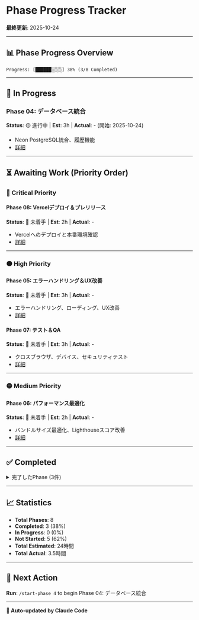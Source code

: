# Phase Progress Tracker

**最終更新**: 2025-10-24

---

## 📊 Phase Progress Overview

```
Progress: [██████░░░░] 38% (3/8 Completed)
```

---

## 🔄 In Progress

### Phase 04: データベース統合
**Status**: 🟡 進行中 | **Est**: 3h | **Actual**: - (開始: 2025-10-24)
- Neon PostgreSQL統合、履歴機能
- [詳細](./phase-04-database-integration.md)

---

## ⏳ Awaiting Work (Priority Order)

### 🔴 Critical Priority




#### Phase 08: Vercelデプロイ＆プレリリース
**Status**: 🔴 未着手 | **Est**: 2h | **Actual**: -
- Vercelへのデプロイと本番環境確認
- [詳細](./phase-08-deployment.md)

---

### 🟠 High Priority


#### Phase 05: エラーハンドリング＆UX改善
**Status**: 🔴 未着手 | **Est**: 3h | **Actual**: -
- エラーハンドリング、ローディング、UX改善
- [詳細](./phase-05-error-handling-ux.md)

#### Phase 07: テスト＆QA
**Status**: 🔴 未着手 | **Est**: 3h | **Actual**: -
- クロスブラウザ、デバイス、セキュリティテスト
- [詳細](./phase-07-testing-qa.md)

---

### 🟡 Medium Priority

#### Phase 06: パフォーマンス最適化
**Status**: 🔴 未着手 | **Est**: 2h | **Actual**: -
- バンドルサイズ最適化、Lighthouseスコア改善
- [詳細](./phase-06-performance-optimization.md)

---

## ✅ Completed

<details>
<summary>完了したPhase (3件)</summary>

### Phase 03: AI統合
**Status**: 🟢 完了 | **Est**: 5h | **Actual**: 1.5h | **Completed**: 2025-10-24
- ✅ OpenAI API統合、要約・感想生成、記事スクレイピング完成
- **Commit**: a38ec45
- [詳細](./phase-03-ai-integration.md)

### Phase 02: UI実装
**Status**: 🟢 完了 | **Est**: 4h | **Actual**: 1.5h | **Completed**: 2025-10-23
- ✅ UI コンポーネント、フォーム、レスポンシブデザイン完成
- **Commit**: 1733a19
- [詳細](./phase-02-ui-implementation.md)

### Phase 01: プロジェクトセットアップ
**Status**: 🟢 完了 | **Est**: 2h | **Actual**: 0.5h | **Completed**: 2025-10-23
- ✅ 依存関係のインストールと動作確認
- **Commit**: 8b2597c
- [詳細](./phase-01-project-setup.md)

</details>

---

## 📈 Statistics

- **Total Phases**: 8
- **Completed**: 3 (38%)
- **In Progress**: 0 (0%)
- **Not Started**: 5 (62%)
- **Total Estimated**: 24時間
- **Total Actual**: 3.5時間

---

## 🎯 Next Action

**Run**: `/start-phase 4` to begin Phase 04: データベース統合

---

**🤖 Auto-updated by Claude Code**
